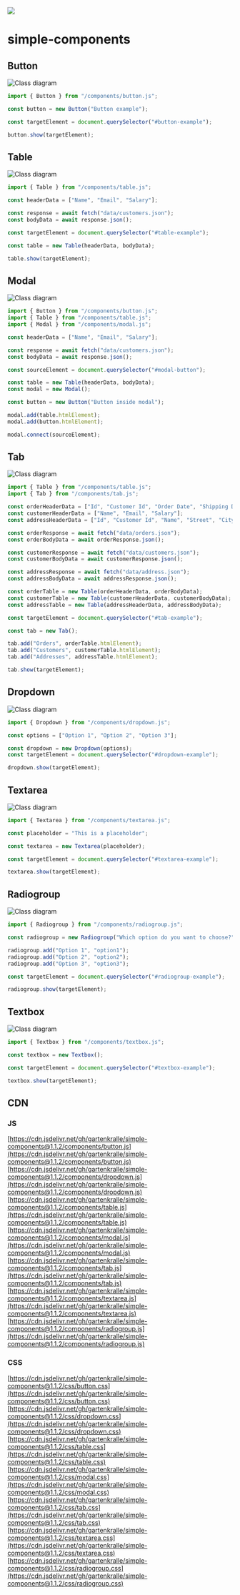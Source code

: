 [![](https://data.jsdelivr.com/v1/package/gh/gartenkralle/simple-components/badge?style=rounded)](https://www.jsdelivr.com/package/gh/gartenkralle/simple-components)

# simple-components

## Button

![Class diagram](images/button.png)

```javascript
import { Button } from "/components/button.js";

const button = new Button("Button example");

const targetElement = document.querySelector("#button-example");

button.show(targetElement);
```

## Table

![Class diagram](images/table.png)

```javascript
import { Table } from "/components/table.js";

const headerData = ["Name", "Email", "Salary"];

const response = await fetch("data/customers.json");
const bodyData = await response.json();

const targetElement = document.querySelector("#table-example");

const table = new Table(headerData, bodyData);

table.show(targetElement);
```

## Modal

![Class diagram](images/modal.png)

```javascript
import { Button } from "/components/button.js";
import { Table } from "/components/table.js";
import { Modal } from "/components/modal.js";

const headerData = ["Name", "Email", "Salary"];

const response = await fetch("data/customers.json");
const bodyData = await response.json();

const sourceElement = document.querySelector("#modal-button");

const table = new Table(headerData, bodyData);
const modal = new Modal();

const button = new Button("Button inside modal");

modal.add(table.htmlElement);
modal.add(button.htmlElement);

modal.connect(sourceElement);
```

## Tab

![Class diagram](images/tab.png)

```javascript
import { Table } from "/components/table.js";
import { Tab } from "/components/tab.js";

const orderHeaderData = ["Id", "Customer Id", "Order Date", "Shipping Date", "State", "Total Amount", "Payment Method"];
const customerHeaderData = ["Name", "Email", "Salary"];
const addressHeaderData = ["Id", "Customer Id", "Name", "Street", "City", "State", "Postal Code", "Country", "Phone", "Type"];

const orderResponse = await fetch("data/orders.json");
const orderBodyData = await orderResponse.json();

const customerResponse = await fetch("data/customers.json");
const customerBodyData = await customerResponse.json();

const addressResponse = await fetch("data/address.json");
const addressBodyData = await addressResponse.json();

const orderTable = new Table(orderHeaderData, orderBodyData);
const customerTable = new Table(customerHeaderData, customerBodyData);
const addressTable = new Table(addressHeaderData, addressBodyData);

const targetElement = document.querySelector("#tab-example");

const tab = new Tab();

tab.add("Orders", orderTable.htmlElement);
tab.add("Customers", customerTable.htmlElement);
tab.add("Addresses", addressTable.htmlElement);

tab.show(targetElement);
```

## Dropdown

![Class diagram](images/dropdown.png)

```javascript
import { Dropdown } from "/components/dropdown.js";

const options = ["Option 1", "Option 2", "Option 3"];

const dropdown = new Dropdown(options);
const targetElement = document.querySelector("#dropdown-example");

dropdown.show(targetElement);
```

## Textarea

![Class diagram](images/textarea.png)

```javascript
import { Textarea } from "/components/textarea.js";

const placeholder = "This is a placeholder";

const textarea = new Textarea(placeholder);

const targetElement = document.querySelector("#textarea-example");

textarea.show(targetElement);
```

## Radiogroup

![Class diagram](images/radiogroup.png)

```javascript
import { Radiogroup } from "/components/radiogroup.js";

const radiogroup = new Radiogroup("Which option do you want to choose?");

radiogroup.add("Option 1", "option1");
radiogroup.add("Option 2", "option2");
radiogroup.add("Option 3", "option3");

const targetElement = document.querySelector("#radiogroup-example");

radiogroup.show(targetElement);
```

## Textbox

![Class diagram](images/textbox.png)

```javascript
import { Textbox } from "/components/textbox.js";

const textbox = new Textbox();

const targetElement = document.querySelector("#textbox-example");

textbox.show(targetElement);
```

## CDN

### JS

[https://cdn.jsdelivr.net/gh/gartenkralle/simple-components@1.1.2/components/button.js](https://cdn.jsdelivr.net/gh/gartenkralle/simple-components@1.1.2/components/button.js)
[https://cdn.jsdelivr.net/gh/gartenkralle/simple-components@1.1.2/components/dropdown.js](https://cdn.jsdelivr.net/gh/gartenkralle/simple-components@1.1.2/components/dropdown.js)
[https://cdn.jsdelivr.net/gh/gartenkralle/simple-components@1.1.2/components/table.js](https://cdn.jsdelivr.net/gh/gartenkralle/simple-components@1.1.2/components/table.js)
[https://cdn.jsdelivr.net/gh/gartenkralle/simple-components@1.1.2/components/modal.js](https://cdn.jsdelivr.net/gh/gartenkralle/simple-components@1.1.2/components/modal.js)
[https://cdn.jsdelivr.net/gh/gartenkralle/simple-components@1.1.2/components/tab.js](https://cdn.jsdelivr.net/gh/gartenkralle/simple-components@1.1.2/components/tab.js)
[https://cdn.jsdelivr.net/gh/gartenkralle/simple-components@1.1.2/components/textarea.js](https://cdn.jsdelivr.net/gh/gartenkralle/simple-components@1.1.2/components/textarea.js)
[https://cdn.jsdelivr.net/gh/gartenkralle/simple-components@1.1.2/components/radiogroup.js](https://cdn.jsdelivr.net/gh/gartenkralle/simple-components@1.1.2/components/radiogroup.js)

### CSS

[https://cdn.jsdelivr.net/gh/gartenkralle/simple-components@1.1.2/css/button.css](https://cdn.jsdelivr.net/gh/gartenkralle/simple-components@1.1.2/css/button.css)
[https://cdn.jsdelivr.net/gh/gartenkralle/simple-components@1.1.2/css/dropdown.css](https://cdn.jsdelivr.net/gh/gartenkralle/simple-components@1.1.2/css/dropdown.css)
[https://cdn.jsdelivr.net/gh/gartenkralle/simple-components@1.1.2/css/table.css](https://cdn.jsdelivr.net/gh/gartenkralle/simple-components@1.1.2/css/table.css)
[https://cdn.jsdelivr.net/gh/gartenkralle/simple-components@1.1.2/css/modal.css](https://cdn.jsdelivr.net/gh/gartenkralle/simple-components@1.1.2/css/modal.css)
[https://cdn.jsdelivr.net/gh/gartenkralle/simple-components@1.1.2/css/tab.css](https://cdn.jsdelivr.net/gh/gartenkralle/simple-components@1.1.2/css/tab.css)
[https://cdn.jsdelivr.net/gh/gartenkralle/simple-components@1.1.2/css/textarea.css](https://cdn.jsdelivr.net/gh/gartenkralle/simple-components@1.1.2/css/textarea.css)
[https://cdn.jsdelivr.net/gh/gartenkralle/simple-components@1.1.2/css/radiogroup.css](https://cdn.jsdelivr.net/gh/gartenkralle/simple-components@1.1.2/css/radiogroup.css)
